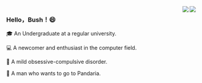 
<img align="right" src="https://github-readme-stats.vercel.app/api?username=HelloBush&show_icons=true&icon_color=007500&text_color=718096&bg_color=ffffff&hide_title=true" />
<img  margin-right="20px" align="right" src="https://user-images.githubusercontent.com/66152079/111757485-55469500-88d6-11eb-9693-3fa4c3868600.png"/>

### Hello，Bush！😄

🎓 An Undergraduate at a regular university.

💻 A newcomer and enthusiast in the computer field.

👔 A mild obsessive-compulsive disorder.

🐼 A man who wants to go to Pandaria.  













